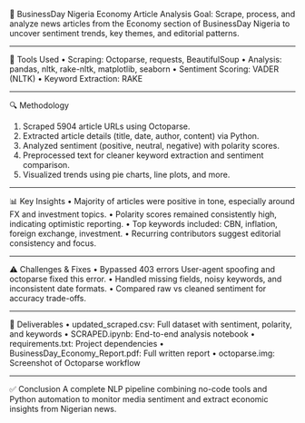 📝 BusinessDay Nigeria Economy Article Analysis
Goal: Scrape, process, and analyze news articles from the Economy section of BusinessDay Nigeria to uncover sentiment trends, key themes, and editorial patterns.
________________________________________
🔧 Tools Used
•	Scraping: Octoparse, requests, BeautifulSoup
•	Analysis: pandas, nltk, rake-nltk, matplotlib, seaborn
•	Sentiment Scoring: VADER (NLTK)
•	Keyword Extraction: RAKE
________________________________________
🔍 Methodology
1.	Scraped 5904 article URLs using Octoparse.
2.	Extracted article details (title, date, author, content) via Python.
3.	Analyzed sentiment (positive, neutral, negative) with polarity scores.
4.	Preprocessed text for cleaner keyword extraction and sentiment comparison.
5.	Visualized trends using pie charts, line plots, and more.
________________________________________
📊 Key Insights
•	Majority of articles were positive in tone, especially around FX and investment topics.
•	Polarity scores remained consistently high, indicating optimistic reporting.
•	Top keywords included: CBN, inflation, foreign exchange, investment.
•	Recurring contributors suggest editorial consistency and focus.
________________________________________
⚠️ Challenges & Fixes
•	Bypassed 403 errors User-agent spoofing and octoparse fixed this error.
•	Handled missing fields, noisy keywords, and inconsistent date formats.
•	Compared raw vs cleaned sentiment for accuracy trade-offs.
________________________________________
📁 Deliverables
•	updated_scraped.csv: Full dataset with sentiment, polarity, and keywords
•	SCRAPED.ipynb: End-to-end analysis notebook
•	requirements.txt: Project dependencies
•	BusinessDay_Economy_Report.pdf: Full written report
•	octoparse.img: Screenshot of Octoparse workflow
________________________________________
✅ Conclusion
A complete NLP pipeline combining no-code tools and Python automation to monitor media sentiment and extract economic insights from Nigerian news.


